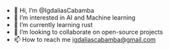 - 👋 Hi, I’m @IgdaliasCabamba
- 👀 I’m interested in AI and Machine learning
- 🌱 I’m currently learning rust
- 💞️ I’m looking to collaborate on open-source projects
- 📫 How to reach me igdaliascabamba@gmail.com

<!---
IgdaliasCabamba/IgdaliasCabamba is a ✨ special ✨ repository because its `README.md` (this file) appears on your GitHub profile.
You can click the Preview link to take a look at your changes.
--->
